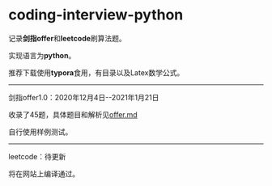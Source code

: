 # coding-interview-python
记录**剑指offer**和**leetcode**刷算法题。

实现语言为**python**。

推荐下载使用**typora**食用，有目录以及Latex数学公式。

---

剑指offer1.0：2020年12月4日--2021年1月21日

收录了45题，具体题目和解析见[offer.md](/jianzhioffer/offer.md)

自行使用样例测试。



---

leetcode：待更新

将在网站上编译通过。

